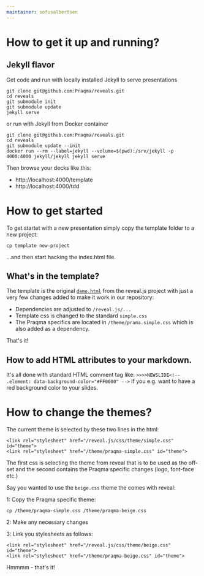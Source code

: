 ```yaml
---
maintainer: sofusalbertsen
---
```

# How to get it up and running?

## Jekyll flavor

Get code and run with locally installed Jekyll to serve presentations

    git clone git@github.com:Praqma/reveals.git
    cd reveals
    git submodule init
    git submodule update
    jekyll serve

or run with Jekyll from Docker container

    git clone git@github.com:Praqma/reveals.git
    cd reveals
    git submodule update --init    
    docker run --rm --label=jekyll --volume=$(pwd):/srv/jekyll -p 4000:4000 jekyll/jekyll jekyll serve

Then browse your decks like this:

* http://localhost:4000/template
* http://localhost:4000/tdd


# How to get started

To get startet with a new presentation simply copy the template folder to a new project:

    cp template new-project

...and then start hacking the index.html file.


## What's in the template?

The template is the original [`demo.html`](https://github.com/hakimel/reveal.js/blob/master/demo.html) from the reveal.js project with just a very few changes added to make it work in our repository:

* Dependencies are adjusted to `/reveal.js/...`
* Template css is changed to the standard `simple.css`
* The Praqma specifics are located in `/theme/prama.simple.css` which is also added as a dependency.

That's it!

## How to add HTML attributes to your markdown.
It's all done with standard HTML comment tag like:
`>>>>NEWSLIDE<!-- .element: data-background-color="#FF0000" -->`
If you e.g. want to have a red background color to your slides.

# How to change the themes?

The current theme is selected by these two lines in the html:

    <link rel="stylesheet" href="/reveal.js/css/theme/simple.css" id="theme">
    <link rel="stylesheet" href="/theme/praqma-simple.css" id="theme">

The first css is selecting the theme from reveal that is to be used as the off-set and the second contains the Praqma specific changes (logo, font-face etc.)

Say you wanted to use the `beige.css` theme the comes with reveal:

1: Copy the Praqma specific theme:

    cp /theme/praqma-simple.css /theme/praqma-beige.css

2: Make any necessary changes

3: Link you stylesheets as follows:

    <link rel="stylesheet" href="/reveal.js/css/theme/beige.css" id="theme">
    <link rel="stylesheet" href="/theme/praqma-beige.css" id="theme">

Hmmmm - that's it!
